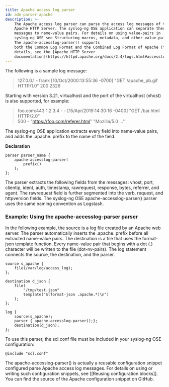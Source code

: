 ```yaml
---
title: Apache access log parser
id: adm-parser-apache
description: >-
    The Apache access log parser can parse the access log messages of the
    Apache HTTP Server. The syslog-ng OSE application can separate these log
    messages to name-value pairs. For details on using value-pairs in
    syslog-ng OSE see Structuring macros, metadata, and other value-pairs.
    The apache-accesslog-parser() supports
    both the Common Log Format and the Combined Log Format of Apache (for
    details, see the [Apache HTTP Server
    documentation](https://httpd.apache.org/docs/2.4/logs.html#accesslog)).
---
```


The following is a sample log message:

>127.0.0.1 - frank [10/Oct/2000:13:55:36 -0700] "GET /apache_pb.gif HTTP/1.0" 200 2326

Starting with version 3.21, virtualhost and the port of the virtualhost
(vhost) is also supported, for example:

>foo.com:443 1.2.3.4 - - [15/Apr/2019:14:30:16 -0400] "GET /bar.html HTTP/2.0"  
>500 - "https://foo.com/referer.html" "Mozilla/5.0 ..."

The syslog-ng OSE application extracts every field into name-value
pairs, and adds the .apache. prefix to the name of the field.

**Declaration**

```config
parser parser_name {
    apache-accesslog-parser(
        prefix()
    );
};
```

The parser extracts the following fields from the messages: vhost, port,
clientip, ident, auth, timestamp, rawrequest, response, bytes, referrer,
and agent. The rawrequest field is further segmented into the verb,
request, and httpversion fields. The syslog-ng OSE
apache-accesslog-parser() parser uses the same naming convention as
Logstash.

### Example: Using the apache-accesslog-parser parser

In the following example, the source is a log file created by an Apache
web server. The parser automatically inserts the .apache. prefix before
all extracted name-value pairs. The destination is a file that uses the
format-json template function. Every name-value pair that begins with a
dot (.) character will be written to the file (dot-nv-pairs). The log
statement connects the source, the destination, and the parser.

```config
source s_apache {
    file(/var/log/access_log);
};

destination d_json {
    file(
        "/tmp/test.json"
        template("$(format-json .apache.*)\n")
    );
};

log {
    source(s_apache);
    parser { apache-accesslog-parser();};
    destination(d_json);
};
```

To use this parser, the scl.conf file must be included in your syslog-ng
OSE configuration:

```config
@include "scl.conf"
```

The apache-accesslog-parser() is actually a reusable configuration
snippet configured parse Apache access log messages. For details on
using or writing such configuration snippets, see
[[Reusing configuration blocks]]. You can find the source of
the Apache configuration snippet on GitHub.

